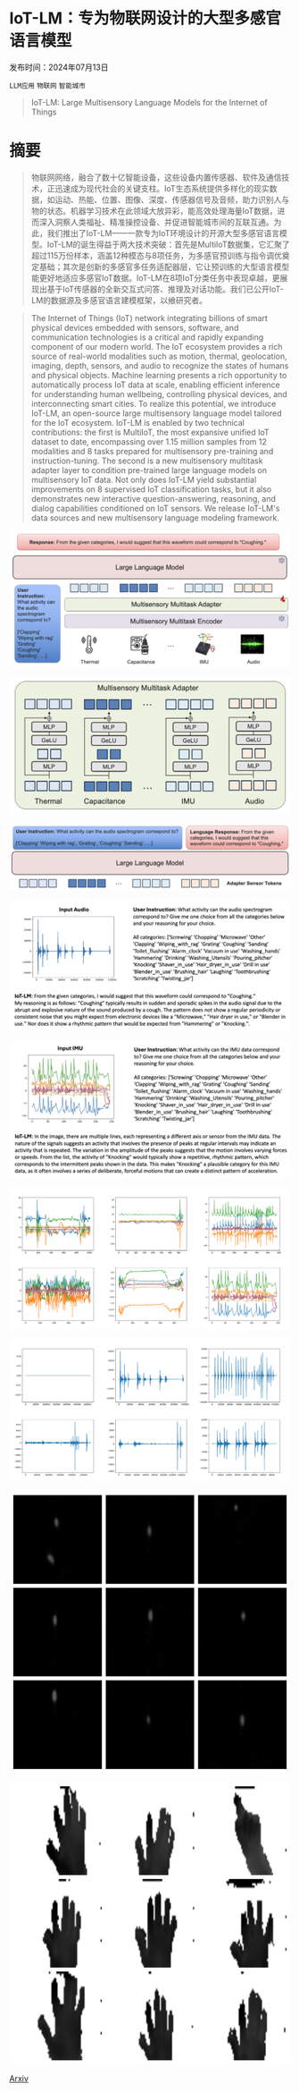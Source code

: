 # IoT-LM：专为物联网设计的大型多感官语言模型

发布时间：2024年07月13日

`LLM应用` `物联网` `智能城市`

> IoT-LM: Large Multisensory Language Models for the Internet of Things

# 摘要

> 物联网网络，融合了数十亿智能设备，这些设备内置传感器、软件及通信技术，正迅速成为现代社会的关键支柱。IoT生态系统提供多样化的现实数据，如运动、热能、位置、图像、深度、传感器信号及音频，助力识别人与物的状态。机器学习技术在此领域大放异彩，能高效处理海量IoT数据，进而深入洞察人类福祉、精准操控设备、并促进智能城市间的互联互通。为此，我们推出了IoT-LM——一款专为IoT环境设计的开源大型多感官语言模型。IoT-LM的诞生得益于两大技术突破：首先是MultiIoT数据集，它汇聚了超过115万份样本，涵盖12种模态与8项任务，为多感官预训练与指令调优奠定基础；其次是创新的多感官多任务适配器层，它让预训练的大型语言模型能更好地适应多感官IoT数据。IoT-LM在8项IoT分类任务中表现卓越，更展现出基于IoT传感器的全新交互式问答、推理及对话功能。我们已公开IoT-LM的数据源及多感官语言建模框架，以飨研究者。

> The Internet of Things (IoT) network integrating billions of smart physical devices embedded with sensors, software, and communication technologies is a critical and rapidly expanding component of our modern world. The IoT ecosystem provides a rich source of real-world modalities such as motion, thermal, geolocation, imaging, depth, sensors, and audio to recognize the states of humans and physical objects. Machine learning presents a rich opportunity to automatically process IoT data at scale, enabling efficient inference for understanding human wellbeing, controlling physical devices, and interconnecting smart cities. To realize this potential, we introduce IoT-LM, an open-source large multisensory language model tailored for the IoT ecosystem. IoT-LM is enabled by two technical contributions: the first is MultiIoT, the most expansive unified IoT dataset to date, encompassing over 1.15 million samples from 12 modalities and 8 tasks prepared for multisensory pre-training and instruction-tuning. The second is a new multisensory multitask adapter layer to condition pre-trained large language models on multisensory IoT data. Not only does IoT-LM yield substantial improvements on 8 supervised IoT classification tasks, but it also demonstrates new interactive question-answering, reasoning, and dialog capabilities conditioned on IoT sensors. We release IoT-LM's data sources and new multisensory language modeling framework.

![IoT-LM：专为物联网设计的大型多感官语言模型](../../../paper_images/2407.09801/main_image_iotlm.png)

![IoT-LM：专为物联网设计的大型多感官语言模型](../../../paper_images/2407.09801/main_image_adapter.png)

![IoT-LM：专为物联网设计的大型多感官语言模型](../../../paper_images/2407.09801/main_image_tune.png)

![IoT-LM：专为物联网设计的大型多感官语言模型](../../../paper_images/2407.09801/dialog_audio.png)

![IoT-LM：专为物联网设计的大型多感官语言模型](../../../paper_images/2407.09801/dialog_imu.png)

![IoT-LM：专为物联网设计的大型多感官语言模型](../../../paper_images/2407.09801/all_imu.png)

![IoT-LM：专为物联网设计的大型多感官语言模型](../../../paper_images/2407.09801/all_audio.png)

![IoT-LM：专为物联网设计的大型多感官语言模型](../../../paper_images/2407.09801/all_cap.png)

![IoT-LM：专为物联网设计的大型多感官语言模型](../../../paper_images/2407.09801/all_depth.png)

[Arxiv](https://arxiv.org/abs/2407.09801)